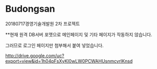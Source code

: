 # Budongsan
20180717경영기술개발원 2차 프로젝트

**현재 원격 DB서버 포맷으로 메인페이지 및 기타 페이지가 작동하지 않습니다.

그러므로 로그인 페이지만 첨부해서 붙여 넣었습니다.

http://drive.google.com/uc?export=view&id=1h04pFsXyKI0wLW0PCWAHUsnmcvrlKnsd
